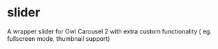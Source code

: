 # slider
A wrapper slider for Owl Carousel 2 with extra custom functionality ( eg. fullscreen mode, thumbnail support)
